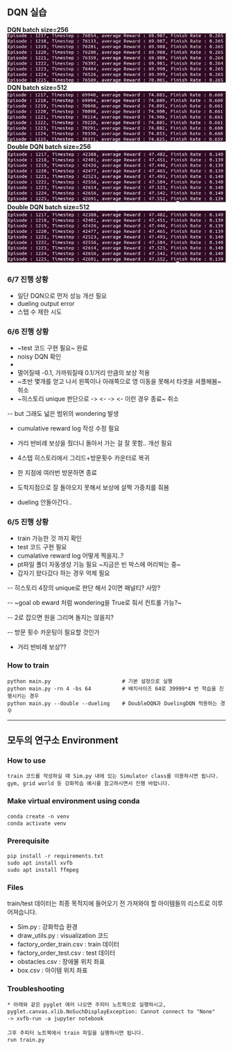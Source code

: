 ## DQN 실습

**DQN batch size=256**
![](./img/vanilla_bs256.png)
**DQN batch size=512**
![](./img/vanilla_bs512.png)
**Double DQN batch size=256**
![](./img/double_bs256.png)
**Double DQN batch size=512**
![](./img/double_bs256.png)

### 6/7 진행 상황
- 일단 DQN으로 먼저 성능 개선 필요
- dueling output error
- 스탭 수 제한 시도

### 6/6 진행 상황

- ~test 코드 구현 필요~ 완료
- noisy DQN 확인
- 
- 멀어질때 -0.1, 가까워질때 0.1/거리 만큼의 보상 적용
- ~초반 몇개를 얻고 나서 왼쪽이나 아래쪽으로 영 이동을 못해서 타겟을 셔플해봄~ 취소
- ~히스토리 unique 판단으로 -> <- -> <- 이런 경우 종료~ 취소

 -- but 그래도 넓은 범위의 wondering 발생
 
- cumulative reward log 작성 수정 필요
- 거리 반비례 보상을 줬더니 돌아서 가는 걸 잘 못함.. 개선 필요


- 4스텝 히스토리에서 그리드+방문횟수 카운터로 복귀
- 한 지점에 여러번 방문하면 종료
- 도착지점으로 잘 돌아오지 못해서 보상에 살짝 가중치를 줘봄

- dueling 안돌아간다..


### 6/5 진행 상황
 - train 가능한 것 까지 확인
 - test 코드 구현 필요
 - cumalative reward log 어떻게 찍을지..?
 - pt파일 폴더 자동생성 기능 필요
 ~지금은 빈 박스에 머리박는 중~
 - 갑자기 왔다갔다 하는 경우 억제 필요

  -- 히스토리 4장의 unique로 판단 해서 2이면 패널티? 사망? 

  -- ~goal ob eward 처럼 wondering을 True로 줘서 컨트롤 가능?~

  -- 2로 잡으면 원을 그리며 돌지는 않을지?

  -- 방문 횟수 카운팅이 필요할 것인가 

 - 거리 반비례 보상??
 


### **How to train**
    python main.py                       # 기본 설정으로 실행
    python main.py -rn 4 -bs 64          # 배치사이즈 64로 39999*4 번 학습을 진행시키는 경우
    python main.py --double --dueling    # DoubleDQN과 DuelingDQN 적용하는 경우

---

## 모두의 연구소 Environment

### **How to use**
    train 코드를 작성하실 때 Sim.py 내에 있는 Simulator class를 이용하시면 됩니다.
    gym, grid world 등 강화학습 예시를 참고하시면서 진행 바랍니다.

### **Make virtual environment using conda**
    
    conda create -n venv
    conda activate venv

### **Prerequisite**
    
    pip install -r requirements.txt
    sudo apt install xvfb
    sudo apt install ffmpeg

### **Files**
train/test 데이터는 최종 목적지에 들어오기 전 가져와야 할 아이템들의 리스트로 이루어져습니다.

- Sim.py : 강화학습 환경
- draw_utils.py : visualization 코드
- factory_order_train.csv : train 데이터
- factory_order_test.csv  : test 데이터
- obstacles.csv : 장애물 위치 좌표
- box.csv : 아이템 위치 좌표


### **Troubleshooting**
    
    * 아래와 같은 pyglet 에러 나오면 주피터 노트북으로 실행하시고,
    pyglet.canvas.xlib.NoSuchDisplayException: Cannot connect to "None"
    -> xvfb-run -a jupyter notebook

    그후 주피터 노트북에서 train 파일을 실행하시면 됩니다.
    run train.py
